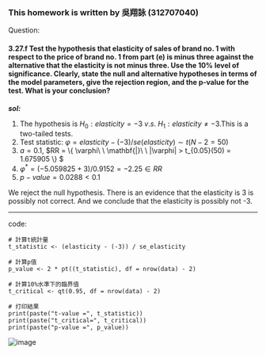 ### This homework is written by 吳翔詠 (312707040)
Question:
#### 3.27.f  Test the hypothesis that elasticity of sales of brand no. 1 with respect to the price of brand no. 1 from part (e) is minus three against the alternative that the elasticity is not minus three. Use the 10% level of significance. Clearly, state the null and alternative hypotheses in terms of the model parameters, give the rejection region, and the p-value for the test. What is your conclusion?

***sol:***
1. The hypothesis is $H_0:  elasticity = -3 \ v.s. \ H_1: elasticity \neq -3$.This is a two-tailed tests.
2. Test statistic: $\varphi = elasticity - (-3 ) / se(elasticity) \sim t(N-2=50)$ 
3. $a = 0.1$, $RR = \\{ \varphi\ \ \mathbf{|}\ \ |\varphi| > t_{0.05}(50) = 1.675905 \\} $
4. $\varphi^{*} = (-5.059825 +3) /0.9152 = -2.25\in RR$
5. $p-value=0.0288 < 0.1$

We reject the null hypothesis. There is an evidence that the elasticity is 3 is possibly not correct. And we conclude that the elasticity is possibly not -3.

---

code:
```{r}
# 計算t統計量
t_statistic <- (elasticity - (-3)) / se_elasticity

# 計算p值
p_value <- 2 * pt((t_statistic), df = nrow(data) - 2)

# 計算10%水準下的臨界值
t_critical <- qt(0.95, df = nrow(data) - 2)

# 打印結果
print(paste("t-value =", t_statistic))
print(paste("t_critical=", t_critical))
print(paste("p-value =", p_value))
```

![image](https://github.com/HWTeng-Course/202402-Financial-Econometrics/assets/75521753/92f35a7c-ccac-4e41-92b4-b7bb942cec12)
